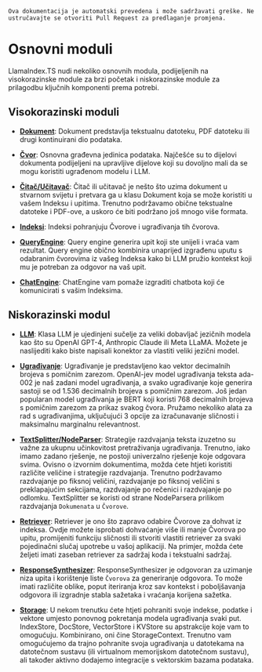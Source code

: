 `Ova dokumentacija je automatski prevedena i može sadržavati greške. Ne ustručavajte se otvoriti Pull Request za predlaganje promjena.`

# Osnovni moduli

LlamaIndex.TS nudi nekoliko osnovnih modula, podijeljenih na visokorazinske module za brzi početak i niskorazinske module za prilagodbu ključnih komponenti prema potrebi.

## Visokorazinski moduli

- [**Dokument**](./high_level/documents_and_nodes.md): Dokument predstavlja tekstualnu datoteku, PDF datoteku ili drugi kontinuirani dio podataka.

- [**Čvor**](./high_level/documents_and_nodes.md): Osnovna građevna jedinica podataka. Najčešće su to dijelovi dokumenta podijeljeni na upravljive dijelove koji su dovoljno mali da se mogu koristiti ugrađenom modelu i LLM.

- [**Čitač/Učitavač**](./high_level/data_loader.md): Čitač ili učitavač je nešto što uzima dokument u stvarnom svijetu i pretvara ga u klasu Dokument koja se može koristiti u vašem Indeksu i upitima. Trenutno podržavamo obične tekstualne datoteke i PDF-ove, a uskoro će biti podržano još mnogo više formata.

- [**Indeksi**](./high_level/data_index.md): Indeksi pohranjuju Čvorove i ugrađivanja tih čvorova.

- [**QueryEngine**](./high_level/query_engine.md): Query engine generira upit koji ste unijeli i vraća vam rezultat. Query engine obično kombinira unaprijed izgrađenu uputu s odabranim čvorovima iz vašeg Indeksa kako bi LLM pružio kontekst koji mu je potreban za odgovor na vaš upit.

- [**ChatEngine**](./high_level/chat_engine.md): ChatEngine vam pomaže izgraditi chatbota koji će komunicirati s vašim Indeksima.

## Niskorazinski modul

- [**LLM**](./low_level/llm.md): Klasa LLM je ujedinjeni sučelje za veliki dobavljač jezičnih modela kao što su OpenAI GPT-4, Anthropic Claude ili Meta LLaMA. Možete je naslijediti kako biste napisali konektor za vlastiti veliki jezični model.

- [**Ugrađivanje**](./low_level/embedding.md): Ugrađivanje je predstavljeno kao vektor decimalnih brojeva s pomičnim zarezom. OpenAI-jev model ugrađivanja teksta ada-002 je naš zadani model ugrađivanja, a svako ugrađivanje koje generira sastoji se od 1.536 decimalnih brojeva s pomičnim zarezom. Još jedan popularan model ugrađivanja je BERT koji koristi 768 decimalnih brojeva s pomičnim zarezom za prikaz svakog čvora. Pružamo nekoliko alata za rad s ugrađivanjima, uključujući 3 opcije za izračunavanje sličnosti i maksimalnu marginalnu relevantnost.

- [**TextSplitter/NodeParser**](./low_level/node_parser.md): Strategije razdvajanja teksta izuzetno su važne za ukupnu učinkovitost pretraživanja ugrađivanja. Trenutno, iako imamo zadano rješenje, ne postoji univerzalno rješenje koje odgovara svima. Ovisno o izvornim dokumentima, možda ćete htjeti koristiti različite veličine i strategije razdvajanja. Trenutno podržavamo razdvajanje po fiksnoj veličini, razdvajanje po fiksnoj veličini s preklapajućim sekcijama, razdvajanje po rečenici i razdvajanje po odlomku. TextSplitter se koristi od strane NodeParsera prilikom razdvajanja `Dokumenata` u `Čvorove`.

- [**Retriever**](./low_level/retriever.md): Retriever je ono što zapravo odabire Čvorove za dohvat iz indeksa. Ovdje možete isprobati dohvaćanje više ili manje Čvorova po upitu, promijeniti funkciju sličnosti ili stvoriti vlastiti retriever za svaki pojedinačni slučaj upotrebe u vašoj aplikaciji. Na primjer, možda ćete željeti imati zaseban retriever za sadržaj koda i tekstualni sadržaj.

- [**ResponseSynthesizer**](./low_level/response_synthesizer.md): ResponseSynthesizer je odgovoran za uzimanje niza upita i korištenje liste `Čvorova` za generiranje odgovora. To može imati različite oblike, poput iteriranja kroz sav kontekst i poboljšavanja odgovora ili izgradnje stabla sažetaka i vraćanja korijena sažetka.

- [**Storage**](./low_level/storage.md): U nekom trenutku ćete htjeti pohraniti svoje indekse, podatke i vektore umjesto ponovnog pokretanja modela ugrađivanja svaki put. IndexStore, DocStore, VectorStore i KVStore su apstrakcije koje vam to omogućuju. Kombinirano, oni čine StorageContext. Trenutno vam omogućujemo da trajno pohranite svoja ugrađivanja u datotekama na datotečnom sustavu (ili virtualnom memorijskom datotečnom sustavu), ali također aktivno dodajemo integracije s vektorskim bazama podataka.
